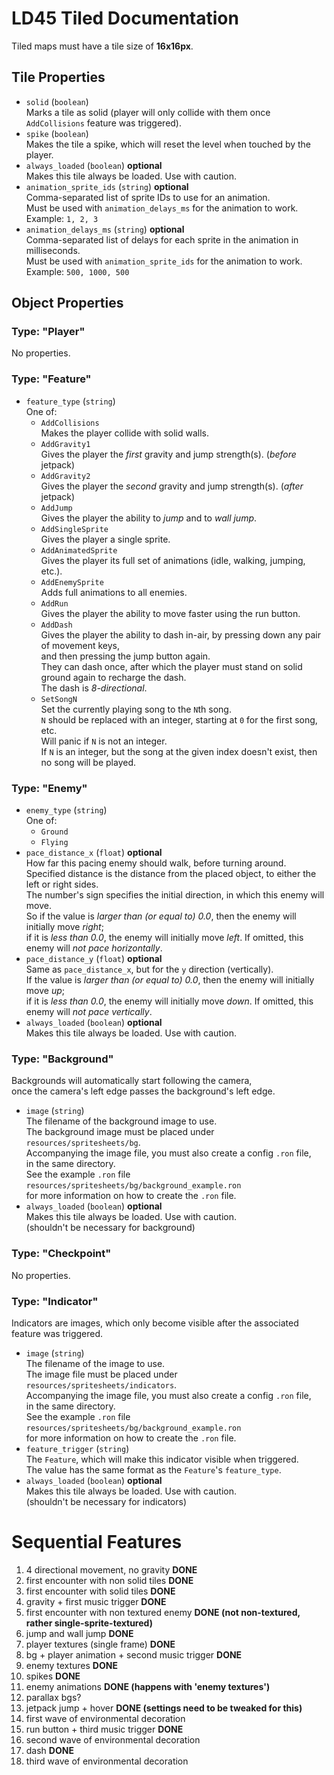 # LD45 Tiled Documentation
Tiled maps must have a tile size of __16x16px__.

## Tile Properties
- `solid` (`boolean`)  
  Marks a tile as solid (player will only collide with them once `AddCollisions` feature was triggered).
- `spike` (`boolean`)  
  Makes the tile a spike, which will reset the level when touched by the player.
- `always_loaded` (`boolean`) __optional__  
  Makes this tile always be loaded. Use with caution.
- `animation_sprite_ids` (`string`) __optional__  
  Comma-separated list of sprite IDs to use for an animation.  
  Must be used with `animation_delays_ms` for the animation to work.  
  Example: `1, 2, 3`
- `animation_delays_ms` (`string`) __optional__  
  Comma-separated list of delays for each sprite in the animation in milliseconds.  
  Must be used with `animation_sprite_ids` for the animation to work.  
  Example: `500, 1000, 500`

## Object Properties
### Type: "Player"
No properties.

### Type: "Feature"
- `feature_type` (`string`)  
  One of:  
  - `AddCollisions`  
    Makes the player collide with solid walls.
  - `AddGravity1`  
    Gives the player the _first_ gravity and jump strength(s). (_before_ jetpack)
  - `AddGravity2`  
    Gives the player the _second_ gravity and jump strength(s). (_after_ jetpack)
  - `AddJump`  
    Gives the player the ability to _jump_ and to _wall jump_.
  - `AddSingleSprite`  
    Gives the player a single sprite.
  - `AddAnimatedSprite`  
    Gives the player its full set of animations (idle, walking, jumping, etc.).
  - `AddEnemySprite`  
    Adds full animations to all enemies.
  - `AddRun`  
    Gives the player the ability to move faster using the run button.
  - `AddDash`  
    Gives the player the ability to dash in-air, by pressing down any pair of movement keys,  
    and then pressing the jump button again.  
    They can dash once, after which the player must stand on solid ground again to recharge the dash.  
    The dash is _8-directional_.
  - `SetSongN`  
    Set the currently playing song to the `N`th song.  
    `N` should be replaced with an integer, starting at `0` for the first song, etc.  
    Will panic if `N` is not an integer.  
    If `N` is an integer, but the song at the given index doesn't exist, then no song will be played.

### Type: "Enemy"
- `enemy_type` (`string`)  
  One of:  
  - `Ground`
  - `Flying`
- `pace_distance_x` (`float`) __optional__  
  How far this pacing enemy should walk, before turning around.  
  Specified distance is the distance from the placed object, to either the left or right sides.  
  The number's sign specifies the initial direction, in which this enemy will move.  
  So if the value is _larger than (or equal to) 0.0_, then the enemy will initially move _right_;  
  if it is _less than 0.0_, the enemy will initially move _left_.
  If omitted, this enemy will _not pace horizontally_.
- `pace_distance_y` (`float`) __optional__  
  Same as `pace_distance_x`, but for the `y` direction (vertically).  
  If the value is _larger than (or equal to) 0.0_, then the enemy will initially move _up_;  
  if it is _less than 0.0_, the enemy will initially move _down_.
  If omitted, this enemy will _not pace vertically_.
- `always_loaded` (`boolean`) __optional__  
  Makes this tile always be loaded. Use with caution.

### Type: "Background"
Backgrounds will automatically start following the camera,  
once the camera's left edge passes the background's left edge.

- `image` (`string`)  
  The filename of the background image to use.  
  The background image must be placed under `resources/spritesheets/bg`.  
  Accompanying the image file, you must also create a config `.ron` file,  
  in the same directory.  
  See the example `.ron` file `resources/spritesheets/bg/background_example.ron`  
  for more information on how to create the `.ron` file.
- `always_loaded` (`boolean`) __optional__  
  Makes this tile always be loaded. Use with caution.  
  (shouldn't be necessary for background)

### Type: "Checkpoint"
No properties.

### Type: "Indicator"
Indicators are images, which only become visible after the associated feature was triggered.

- `image` (`string`)  
  The filename of the image to use.  
  The image file must be placed under `resources/spritesheets/indicators`.  
  Accompanying the image file, you must also create a config `.ron` file,  
  in the same directory.  
  See the example `.ron` file `resources/spritesheets/bg/background_example.ron`  
  for more information on how to create the `.ron` file.
- `feature_trigger` (`string`)  
  The `Feature`, which will make this indicator visible when triggered.  
  The value has the same format as the `Feature`'s `feature_type`.
- `always_loaded` (`boolean`) __optional__  
  Makes this tile always be loaded. Use with caution.  
  (shouldn't be necessary for indicators)

# Sequential Features
1.  4 directional movement, no gravity __DONE__
2.  first encounter with non solid tiles __DONE__
3.  first encounter with solid tiles __DONE__
4.  gravity + first music trigger __DONE__
5.  first encounter with non textured enemy __DONE (not non-textured, rather single-sprite-textured)__
6.  jump and wall jump __DONE__
7.  player textures (single frame) __DONE__
8.  bg + player animation + second music trigger __DONE__
9.  enemy textures __DONE__
10. spikes __DONE__
11. enemy animations __DONE (happens with 'enemy textures')__
12. parallax bgs?
13. jetpack jump + hover __DONE (settings need to be tweaked for this)__
14. first wave of environmental decoration
15. run button + third music trigger __DONE__
16. second wave of environmental decoration
17. dash __DONE__
18. third wave of environmental decoration
